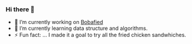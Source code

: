 ### Hi there 👋

<!--
**itsjoonie/itsjoonie** is a ✨ _special_ ✨ repository because its `README.md` (this file) appears on your GitHub profile.

Here are some ideas to get you started:

- 🔭 I’m currently working on ...
- 🌱 I’m currently learning ...
- 👯 I’m looking to collaborate on ...
- 🤔 I’m looking for help with ...
- 💬 Ask me about ...
- 📫 How to reach me: ...
- 😄 Pronouns: ...
- ⚡ Fun fact: ...
-->

- 🔭 I’m currently working on <a href='https://github.com/itsjoonie/Bobafied'>Bobafied</a>
- 🌱 I’m currently learning data structure and algorithms. 
- ⚡ Fun fact: ... I made it a goal to try all the fried chicken sandwhiches. 

